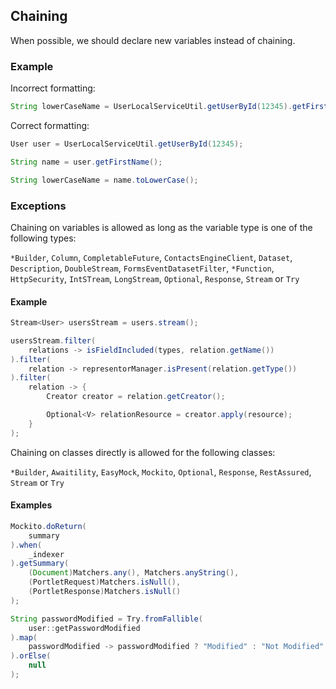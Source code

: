 ## Chaining

When possible, we should declare new variables instead of chaining.

### Example

Incorrect formatting:

```java
String lowerCaseName = UserLocalServiceUtil.getUserById(12345).getFirstName().toLowerCase();
```

Correct formatting:

```java
User user = UserLocalServiceUtil.getUserById(12345);

String name = user.getFirstName();

String lowerCaseName = name.toLowerCase();
```

### Exceptions

Chaining on variables is allowed as long as the variable type is one of the
following types:

`*Builder`, `Column`, `CompletableFuture`, `ContactsEngineClient`, `Dataset`,
`Description`, `DoubleStream`, `FormsEventDatasetFilter`, `*Function`,
`HttpSecurity`, `IntSTream`, `LongStream`, `Optional`, `Response`, `Stream` or
`Try`

#### Example

```java
Stream<User> usersStream = users.stream();

usersStream.filter(
    relations -> isFieldIncluded(types, relation.getName())
).filter(
    relation -> representorManager.isPresent(relation.getType())
).filter(
    relation -> {
        Creator creator = relation.getCreator();

        Optional<V> relationResource = creator.apply(resource);
    }
);
```

Chaining on classes directly is allowed for the following classes:

`*Builder`, `Awaitility`, `EasyMock`, `Mockito`, `Optional`, `Response`,
`RestAssured`, `Stream` or `Try`

#### Examples

```java
Mockito.doReturn(
    summary
).when(
    _indexer
).getSummary(
    (Document)Matchers.any(), Matchers.anyString(),
    (PortletRequest)Matchers.isNull(),
    (PortletResponse)Matchers.isNull()
);
```

```java
String passwordModified = Try.fromFallible(
    user::getPasswordModified
).map(
    passwordModified -> passwordModified ? "Modified" : "Not Modified"
).orElse(
    null
);
```